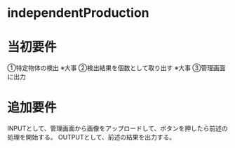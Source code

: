 # independentProduction
# 当初要件
①特定物体の検出 ※大事
②検出結果を個数として取り出す ※大事
③管理画面に出力

# 追加要件
INPUTとして、管理画面から画像をアップロードして、ボタンを押したら前述の処理を開始する。
OUTPUTとして、前述の結果を出力する。
